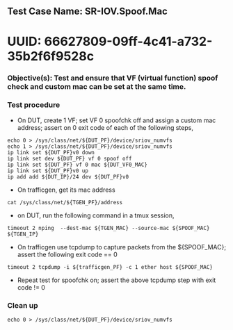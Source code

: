 
## Test Case Name: SR-IOV.Spoof.Mac
# UUID: 66627809-09ff-4c41-a732-35b2f6f9528c

### Objective(s): Test and ensure that VF (virtual function) spoof check and custom mac can be set at the same time.

### Test procedure

* On DUT, create 1 VF; set VF 0 spoofchk off and assign a custom mac address; assert on 0 exit code of each of the following steps,
```
echo 0 > /sys/class/net/${DUT_PF}/device/sriov_numvfs
echo 1 > /sys/class/net/${DUT_PF}/device/sriov_numvfs
ip link set ${DUT_PF}v0 down
ip link set dev ${DUT_PF} vf 0 spoof off
ip link set ${DUT_PF} vf 0 mac ${DUT_VF0_MAC}
ip link set ${DUT_PF}v0 up
ip add add ${DUT_IP}/24 dev ${DUT_PF}v0
```

* On trafficgen, get its mac address
```
cat /sys/class/net/${TGEN_PF}/address
```

* on DUT, run the following command in a tmux session,
```
timeout 2 nping  --dest-mac ${TGEN_MAC} --source-mac ${SPOOF_MAC} ${TGEN_IP}
```

* On trafficgen use tcpdump to capture packets from the ${SPOOF_MAC}; assert the following exit code == 0
```
timeout 2 tcpdump -i ${trafficgen_PF} -c 1 ether host ${SPOOF_MAC}

```

* Repeat test for spoofchk on; assert the above tcpdump step with exit code != 0

### Clean up
```
echo 0 > /sys/class/net/${DUT_PF}/device/sriov_numvfs
```
